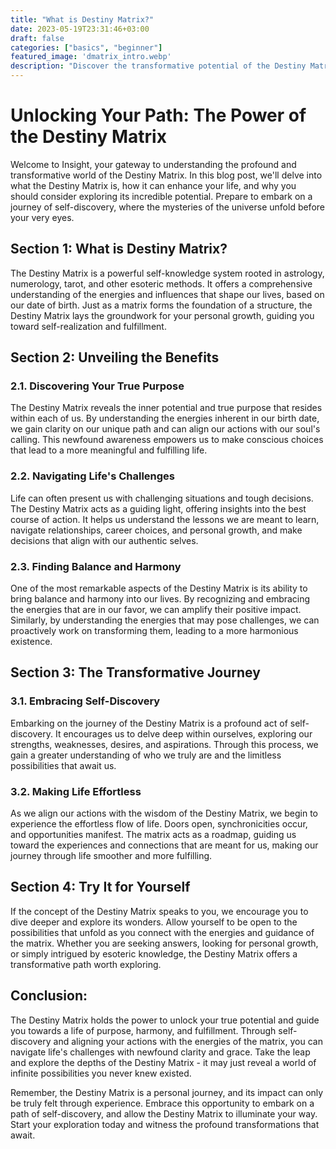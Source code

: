 ```yaml
---
title: "What is Destiny Matrix?"
date: 2023-05-19T23:31:46+03:00
draft: false
categories: ["basics", "beginner"]
featured_image: 'dmatrix_intro.webp'
description: "Discover the transformative potential of the Destiny Matrix. Learn how it can enhance your life, guide you towards your true purpose, and bring balance and harmony. Embark on a journey of self-discovery and explore the profound transformations that await you."
---
```


# Unlocking Your Path: The Power of the Destiny Matrix

Welcome to Insight, your gateway to understanding the profound and transformative world of the Destiny Matrix. In this blog post, we'll delve into what the Destiny Matrix is, how it can enhance your life, and why you should consider exploring its incredible potential. Prepare to embark on a journey of self-discovery, where the mysteries of the universe unfold before your very eyes.

## Section 1: What is Destiny Matrix?

The Destiny Matrix is a powerful self-knowledge system rooted in astrology, numerology, tarot, and other esoteric methods. It offers a comprehensive understanding of the energies and influences that shape our lives, based on our date of birth. Just as a matrix forms the foundation of a structure, the Destiny Matrix lays the groundwork for your personal growth, guiding you toward self-realization and fulfillment.

## Section 2: Unveiling the Benefits

### 2.1. Discovering Your True Purpose

The Destiny Matrix reveals the inner potential and true purpose that resides within each of us. By understanding the energies inherent in our birth date, we gain clarity on our unique path and can align our actions with our soul's calling. This newfound awareness empowers us to make conscious choices that lead to a more meaningful and fulfilling life.

### 2.2. Navigating Life's Challenges

Life can often present us with challenging situations and tough decisions. The Destiny Matrix acts as a guiding light, offering insights into the best course of action. It helps us understand the lessons we are meant to learn, navigate relationships, career choices, and personal growth, and make decisions that align with our authentic selves.

### 2.3. Finding Balance and Harmony

One of the most remarkable aspects of the Destiny Matrix is its ability to bring balance and harmony into our lives. By recognizing and embracing the energies that are in our favor, we can amplify their positive impact. Similarly, by understanding the energies that may pose challenges, we can proactively work on transforming them, leading to a more harmonious existence.

## Section 3: The Transformative Journey

### 3.1. Embracing Self-Discovery

Embarking on the journey of the Destiny Matrix is a profound act of self-discovery. It encourages us to delve deep within ourselves, exploring our strengths, weaknesses, desires, and aspirations. Through this process, we gain a greater understanding of who we truly are and the limitless possibilities that await us.

### 3.2. Making Life Effortless

As we align our actions with the wisdom of the Destiny Matrix, we begin to experience the effortless flow of life. Doors open, synchronicities occur, and opportunities manifest. The matrix acts as a roadmap, guiding us toward the experiences and connections that are meant for us, making our journey through life smoother and more fulfilling.

## Section 4: Try It for Yourself

If the concept of the Destiny Matrix speaks to you, we encourage you to dive deeper and explore its wonders. Allow yourself to be open to the possibilities that unfold as you connect with the energies and guidance of the matrix. Whether you are seeking answers, looking for personal growth, or simply intrigued by esoteric knowledge, the Destiny Matrix offers a transformative path worth exploring.

## Conclusion:

The Destiny Matrix holds the power to unlock your true potential and guide you towards a life of purpose, harmony, and fulfillment. Through self-discovery and aligning your actions with the energies of the matrix, you can navigate life's challenges with newfound clarity and grace. Take the leap and explore the depths of the Destiny Matrix - it may just reveal a world of infinite possibilities you never knew existed.

Remember, the Destiny Matrix is a personal journey, and its impact can only be truly felt through experience. Embrace this opportunity to embark on a path of self-discovery, and allow the Destiny Matrix to illuminate your way. Start your exploration today and witness the profound transformations that await.